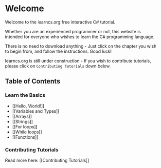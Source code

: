 # Welcome

Welcome to the learncs.org free interactive C# tutorial.

Whether you are an experienced programmer or not, this website is intended for everyone who wishes to learn the C# programming language.

There is no need to download anything - Just click on the chapter you wish to begin from, and follow the instructions. Good luck!

learncs.org is still under construction - If you wish to contribute tutorials, please click on `Contributing Tutorials` down below.

Table of Contents
-----------------

### Learn the Basics

- [[Hello, World!]]
- [[Variables and Types]]
- [[Arrays]]
- [[Strings]]
- [[For loops]]
- [[While loops]]
- [[Functions]]

### Contributing Tutorials

Read more here: [[Contributing Tutorials]]
